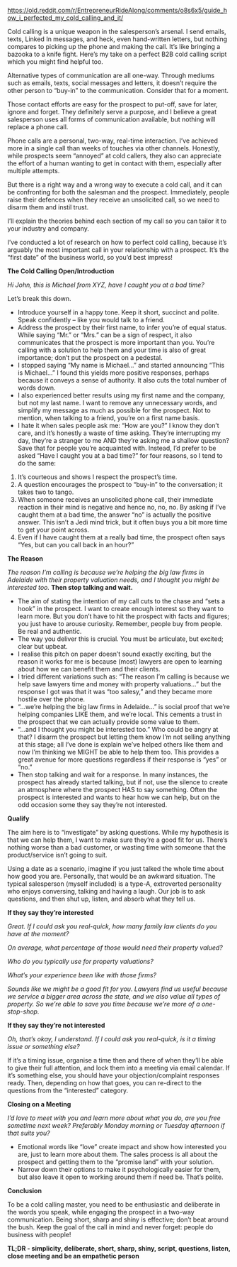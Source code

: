https://old.reddit.com/r/EntrepreneurRideAlong/comments/o8s6x5/guide_how_i_perfected_my_cold_calling_and_it/

Cold calling is a unique weapon in the salesperson’s arsenal. I send emails, texts, Linked In messages, and heck, even hand-written letters, but nothing compares to picking up the phone and making the call. It’s like bringing a bazooka to a knife fight. Here’s my take on a perfect B2B cold calling script which you might find helpful too.

Alternative types of communication are all one-way. Through mediums such as emails, texts, social messages and letters, it doesn’t require the other person to “buy-in” to the communication. Consider that for a moment.

Those contact efforts are easy for the prospect to put-off, save for later, ignore and forget. They definitely serve a purpose, and I believe a great salesperson uses all forms of communication available, but nothing will replace a phone call.

Phone calls are a personal, two-way, real-time interaction. I’ve achieved more in a single call than weeks of touches via other channels. Honestly, while prospects seem “annoyed” at cold callers, they also can appreciate the effort of a human wanting to get in contact with them, especially after multiple attempts.

But there is a right way and a wrong way to execute a cold call, and it can be confronting for both the salesman and the prospect. Immediately, people raise their defences when they receive an unsolicited call, so we need to disarm them and instil trust.

I’ll explain the theories behind each section of my call so you can tailor it to your industry and company.

I’ve conducted a lot of research on how to perfect cold calling, because it’s arguably the most important call in your relationship with a prospect. It’s the “first date” of the business world, so you’d best impress!

**The Cold Calling Open/Introduction**

_Hi John, this is Michael from XYZ, have I caught you at a bad time?_

Let’s break this down.

-   Introduce yourself in a happy tone. Keep it short, succinct and polite. Speak confidently – like you would talk to a friend.
-   Address the prospect by their first name, to infer you’re of equal status. While saying “Mr.” or “Mrs.” can be a sign of respect, it also communicates that the prospect is more important than you. You’re calling with a solution to help them and your time is also of great importance; don’t put the prospect on a pedestal.
-   I stopped saying “My name is Michael…” and started announcing “This is Michael…” I found this yields more positive responses, perhaps because it conveys a sense of authority. It also cuts the total number of words down.
-   I also experienced better results using my first name and the company, but not my last name. I want to remove any unnecessary words, and simplify my message as much as possible for the prospect. Not to mention, when talking to a friend, you’re on a first name basis.
-   I hate it when sales people ask me: “How are you?” I know they don’t care, and it’s honestly a waste of time asking. They’re interrupting my day, they’re a stranger to me AND they’re asking me a shallow question? Save that for people you’re acquainted with. Instead, I’d prefer to be asked “Have I caught you at a bad time?” for four reasons, so I tend to do the same:

1. It’s courteous and shows I respect the prospect’s time.
2. A question encourages the prospect to “buy-in” to the conversation; it takes two to tango.
3. When someone receives an unsolicited phone call, their immediate reaction in their mind is negative and hence no, no, no. By asking if I’ve caught them at a bad time, the answer “no” is actually the positive answer. This isn’t a Jedi mind trick, but it often buys you a bit more time to get your point across.
4. Even if I have caught them at a really bad time, the prospect often says “Yes, but can you call back in an hour?”

**The Reason**

_The reason I’m calling is because we’re helping the big law firms in Adelaide with their property valuation needs, and I thought you might be interested too._ **Then stop talking and wait.**

-   The aim of stating the intention of my call cuts to the chase and “sets a hook” in the prospect. I want to create enough interest so they want to learn more. But you don’t have to hit the prospect with facts and figures; you just have to arouse curiosity. Remember, people buy from people. Be real and authentic.
-   The way you deliver this is crucial. You must be articulate, but excited; clear but upbeat.
-   I realise this pitch on paper doesn’t sound exactly exciting, but the reason it works for me is because (most) lawyers are open to learning about how we can benefit them and their clients.
-   I tried different variations such as: “The reason I’m calling is because we help save lawyers time and money with property valuations…” but the response I got was that it was “too salesy,” and they became more hostile over the phone.
-   “…we’re helping the big law firms in Adelaide…” is social proof that we’re helping companies LIKE them, and we’re local. This cements a trust in the prospect that we can actually provide some value to them.
-   “…and I thought you might be interested too.” Who could be angry at that? I disarm the prospect but letting them know I’m not selling anything at this stage; all I’ve done is explain we’ve helped others like them and now I’m thinking we MIGHT be able to help them too. This provides a great avenue for more questions regardless if their response is “yes” or “no.”
-   Then stop talking and wait for a response. In many instances, the prospect has already started talking, but if not, use the silence to create an atmosphere where the prospect HAS to say something. Often the prospect is interested and wants to hear how we can help, but on the odd occasion some they say they’re not interested.

**Qualify**

The aim here is to “investigate” by asking questions. While my hypothesis is that we can help them, I want to make sure they’re a good fit for us. There’s nothing worse than a bad customer, or wasting time with someone that the product/service isn’t going to suit.

Using a date as a scenario, imagine if you just talked the whole time about how good you are. Personally, that would be an awkward situation. The typical salesperson (myself included) is a type-A, extroverted personality who enjoys conversing, talking and having a laugh. Our job is to ask questions, and then shut up, listen, and absorb what they tell us.

**If they say they’re interested**

_Great. If I could ask you real-quick, how many family law clients do you have at the moment?_

_On average, what percentage of those would need their property valued?_

_Who do you typically use for property valuations?_

_What’s your experience been like with those firms?_

_Sounds like we might be a good fit for you. Lawyers find us useful because we service a bigger area across the state, and we also value all types of property. So we’re able to save you time because we’re more of a one-stop-shop._

**If they say they’re not interested**

_Oh, that’s okay, I understand. If I could ask you real-quick, is it a timing issue or something else?_

If it’s a timing issue, organise a time then and there of when they’ll be able to give their full attention, and lock them into a meeting via email calendar. If it’s something else, you should have your objection/complaint responses ready. Then, depending on how that goes, you can re-direct to the questions from the “interested” category.

**Closing on a Meeting**

_I’d love to meet with you and learn more about what you do, are you free sometime next week? Preferably Monday morning or Tuesday afternoon if that suits you?_

-   Emotional words like “love” create impact and show how interested you are, just to learn more about them. The sales process is all about the prospect and getting them to the “promise land” with your solution.
-   Narrow down their options to make it psychologically easier for them, but also leave it open to working around them if need be. That’s polite.

**Conclusion**

To be a cold calling master, you need to be enthusiastic and deliberate in the words you speak, while engaging the prospect in a two-way communication. Being short, sharp and shiny is effective; don’t beat around the bush. Keep the goal of the call in mind and never forget: people do business with people!

**TL;DR - simplicity, deliberate, short, sharp, shiny, script, questions, listen, close meeting and be an empathetic person**
